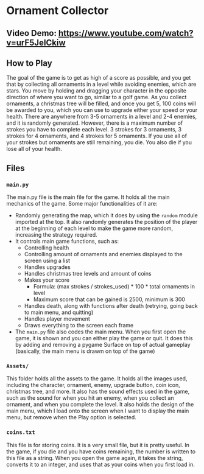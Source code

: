 # Ornament Collector

## Video Demo: https://www.youtube.com/watch?v=urF5JeICkiw

## How to Play
The goal of the game is to get as high of a score as possible, and you get that by collecting all ornaments in a level while avoiding enemies, which are stars. You move by holding and dragging your character in the opposite direction of where you want to go, similar to a golf game. As you collect ornaments, a christmas tree will be filled, and once you get 5, 100 coins will be awarded to you, which you can use to upgrade either your speed or your health. There are anywhere from 3-5 ornaments in a level and 2-4 enemies, and it is randomly generated. However, there is a maximum number of strokes you have to complete each level. 3 strokes for 3 ornaments, 3 strokes for 4 ornaments, and 4 strokes for 5 ornaments. If you use all of your strokes but ornaments are still remaining, you die. You also die if you lose all of your health.

## Files
### `main.py`
The main.py file is the main file for the game. It holds all the main mechanics of the game. Some major functionalities of it are:
* Randomly generating the map, which it does by using the `random` module imported at the top. It also randomly generates the position of the player at the beginning of each level to make the game more random, increasing the strategy required.
* It controls main game functions, such as:
    * Controlling health
    * Controlling amount of ornaments and enemies displayed to the screen using a list
    * Handles upgrades
    * Handles christmas tree levels and amount of coins
    * Makes your score
        * Formula: (max strokes / strokes_used) * 100 * total ornaments in level
        * Maximum score that can be gained is 2500, minimum is 300
    * Handles death, along with functions after death (retrying, going back to main menu, and quitting)
    * Handles player movement
    * Draws everything to the screen each frame
* The `main.py` file also codes the main menu. When you first open the game, it is shown and you can either play the game or quit. It does this by adding and removing a pygame Surface on top of actual gameplay (basically, the main menu is drawm on top of the game)

### `Assets/`
This folder holds all the assets to the game. It holds all the images used, including the character, ornament, enemy, upgrade button, coin icon, christmas tree, and more. It also has the sound effects used in the game, such as the sound for when you hit an enemy, when you collect an ornament, and when you complete the level. It also holds the design of the main menu, which I load onto the screen when I want to display the main menu, but remove when the Play option is selected.

### `coins.txt`
This file is for storing coins. It is a very small file, but it is pretty useful. In the game, if you die and you have coins remaining, the number is written to this file as a string. When you open the game again, it takes the string, converts it to an integer, and uses that as your coins when you first load in.